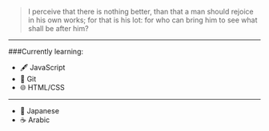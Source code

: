 > I perceive that there is nothing better, than that a man should rejoice in his own works; for that is his lot: for who can bring him to see what shall be after him?

---

###Currently learning:
- 🖋️ JavaScript
- 🥅 Git
- 🌐 HTML/CSS

______________________

- 🍣 Japanese
- ☕ Arabic